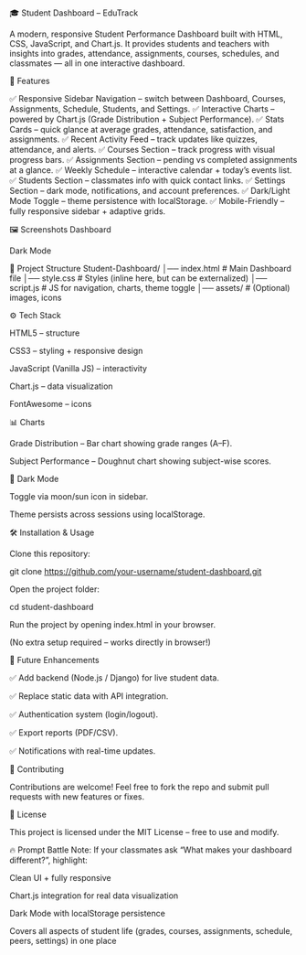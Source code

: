 🎓 Student Dashboard – EduTrack

A modern, responsive Student Performance Dashboard built with HTML, CSS, JavaScript, and Chart.js.
It provides students and teachers with insights into grades, attendance, assignments, courses, schedules, and classmates — all in one interactive dashboard.

🚀 Features

✅ Responsive Sidebar Navigation – switch between Dashboard, Courses, Assignments, Schedule, Students, and Settings.
✅ Interactive Charts – powered by Chart.js (Grade Distribution + Subject Performance).
✅ Stats Cards – quick glance at average grades, attendance, satisfaction, and assignments.
✅ Recent Activity Feed – track updates like quizzes, attendance, and alerts.
✅ Courses Section – track progress with visual progress bars.
✅ Assignments Section – pending vs completed assignments at a glance.
✅ Weekly Schedule – interactive calendar + today’s events list.
✅ Students Section – classmates info with quick contact links.
✅ Settings Section – dark mode, notifications, and account preferences.
✅ Dark/Light Mode Toggle – theme persistence with localStorage.
✅ Mobile-Friendly – fully responsive sidebar + adaptive grids.

🖼️ Screenshots
Dashboard

Dark Mode

📂 Project Structure
Student-Dashboard/
│── index.html        # Main Dashboard file
│── style.css         # Styles (inline here, but can be externalized)
│── script.js         # JS for navigation, charts, theme toggle
│── assets/           # (Optional) images, icons

⚙️ Tech Stack

HTML5 – structure

CSS3 – styling + responsive design

JavaScript (Vanilla JS) – interactivity

Chart.js – data visualization

FontAwesome – icons

📊 Charts

Grade Distribution – Bar chart showing grade ranges (A–F).

Subject Performance – Doughnut chart showing subject-wise scores.

🌙 Dark Mode

Toggle via moon/sun icon in sidebar.

Theme persists across sessions using localStorage.

🛠️ Installation & Usage

Clone this repository:

git clone https://github.com/your-username/student-dashboard.git


Open the project folder:

cd student-dashboard


Run the project by opening index.html in your browser.

(No extra setup required – works directly in browser!)

🎯 Future Enhancements

✅ Add backend (Node.js / Django) for live student data.

✅ Replace static data with API integration.

✅ Authentication system (login/logout).

✅ Export reports (PDF/CSV).

✅ Notifications with real-time updates.

🤝 Contributing

Contributions are welcome!
Feel free to fork the repo and submit pull requests with new features or fixes.

📜 License

This project is licensed under the MIT License – free to use and modify.

🔥 Prompt Battle Note:
If your classmates ask “What makes your dashboard different?”, highlight:

Clean UI + fully responsive

Chart.js integration for real data visualization

Dark Mode with localStorage persistence

Covers all aspects of student life (grades, courses, assignments, schedule, peers, settings) in one place
